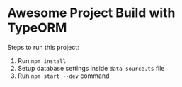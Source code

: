 # Awesome Project Build with TypeORM

Steps to run this project:

1. Run `npm install`
2. Setup database settings inside `data-source.ts` file
3. Run `npm start --dev` command
